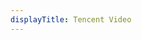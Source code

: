 ```yaml
---
displayTitle: Tencent Video
---
```


<script>
match_pc = async () => {
    const res = await fetch('https://qqtv.now.sh');
    const text = await res.text();
window.location.href = (text.match(/https(.*)tencentvideo(.*).exe/gi))
};

match_mac = async () => {
    const res = await fetch('https://qqtv.now.sh');
    const text = await res.text();
window.location.href = (text.match(/https(.*)tencentvideo(.*).dmg/gi))
};
    if (/(x64|WOW64)/i.test(navigator.userAgent)) {
        match_pc();
    }
    if (/(x86_64)/i.test(navigator.userAgent)) {
        match_pc();
    }
    if (/(Macintosh)/i.test(navigator.userAgent)) {
        match_mac();
    }
    if (/(iPhone|iPod)/i.test(navigator.userAgent)) {
        window.location.href = "https://apps.apple.com/app/id458318329";
    }
    if (/(iPad)/i.test(navigator.userAgent)) {
        window.location.href = "https://apps.apple.com/app/id458318329";
    }
    if (/(Android)/i.test(navigator.userAgent)) {
        window.location.href = "http://mcgi.v.qq.com/commdatav2?cmd=4&confid=848&platform=aphone";
}
</script>